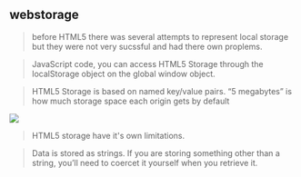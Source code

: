 ## webstorage

>before HTML5 there was several attempts to represent local storage but they were not very sucssful and had there own proplems.

>JavaScript code, you can access HTML5 Storage through the localStorage object on the global window object.

>HTML5 Storage is based on named key/value pairs.
>“5 megabytes” is how much storage space each origin gets by default

![](https://images.slideplayer.com/13/3738484/slides/slide_48.jpg)

>HTML5 storage have it's own limitations.

>  Data is stored as strings. If you are storing something other than a string, you’ll need to coercet it yourself when you retrieve it.